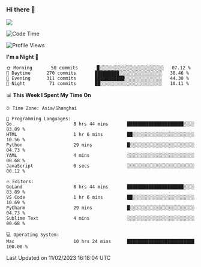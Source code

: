 ### Hi there 👋

<!--
**JJAYCHEN1e/jjaychen1e** is a ✨ _special_ ✨ repository because its `README.md` (this file) appears on your GitHub profile.

Here are some ideas to get you started:

- 🔭 I’m currently working on ...
- 🌱 I’m currently learning ...
- 👯 I’m looking to collaborate on ...
- 🤔 I’m looking for help with ...
- 💬 Ask me about ...
- 📫 How to reach me: ...
- 😄 Pronouns: ...
- ⚡ Fun fact: ...
-->

[![](https://github-readme-stats.vercel.app/api?username=jjaychen1e&show_icons=true)](https://github.com/jjaychen1e/github-readme-stats?count_private=true)

<!--START_SECTION:waka-->
![Code Time](http://img.shields.io/badge/Code%20Time-557%20hrs%206%20mins-blue)

![Profile Views](http://img.shields.io/badge/Profile%20Views-0-blue)

**I'm a Night 🦉** 

```text
🌞 Morning       50 commits       █░░░░░░░░░░░░░░░░░░░░░░░░   07.12 % 
🌆 Daytime      270 commits       █████████░░░░░░░░░░░░░░░░   38.46 % 
🌃 Evening      311 commits       ███████████░░░░░░░░░░░░░░   44.30 % 
🌙 Night         71 commits       ██░░░░░░░░░░░░░░░░░░░░░░░   10.11 % 

```


📊 **This Week I Spent My Time On** 

```text
⌚︎ Time Zone: Asia/Shanghai

💬 Programming Languages: 
Go                       8 hrs 44 mins       █████████████████████░░░░   83.89 % 
HTML                     1 hr 6 mins         ██░░░░░░░░░░░░░░░░░░░░░░░   10.56 % 
Python                   29 mins             █░░░░░░░░░░░░░░░░░░░░░░░░   04.73 % 
YAML                     4 mins              ░░░░░░░░░░░░░░░░░░░░░░░░░   00.68 % 
JavaScript               0 secs              ░░░░░░░░░░░░░░░░░░░░░░░░░   00.12 % 

🔥 Editors: 
GoLand                   8 hrs 44 mins       █████████████████████░░░░   83.89 % 
VS Code                  1 hr 6 mins         ██░░░░░░░░░░░░░░░░░░░░░░░   10.69 % 
PyCharm                  29 mins             █░░░░░░░░░░░░░░░░░░░░░░░░   04.73 % 
Sublime Text             4 mins              ░░░░░░░░░░░░░░░░░░░░░░░░░   00.68 % 

💻 Operating System: 
Mac                      10 hrs 24 mins      █████████████████████████   100.00 % 

```


 Last Updated on 11/02/2023 16:18:04 UTC
<!--END_SECTION:waka-->
